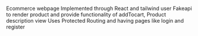 Ecommerce webpage
Implemented through React and tailwind 
user Fakeapi to render product and provide functionality of addTocart, Product description view 
Uses Protected Routing and having pages like login and register 

